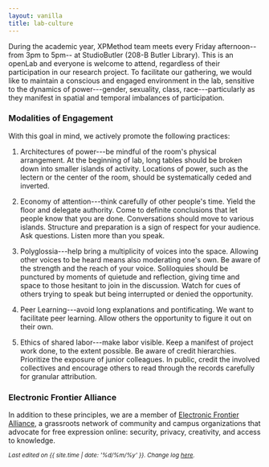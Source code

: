 ```yaml
---
layout: vanilla
title: lab-culture
---
```


During the academic year, XPMethod team meets every Friday afternoon-- from
3pm to 5pm-- at StudioButler (208-B Butler Library). This is an openLab and
everyone is welcome to attend, regardless of their participation in our
research project. To facilitate our gathering, we would like to maintain a
conscious and engaged environment in the lab, sensitive to the dynamics of
power---gender, sexuality, class, race---particularly as they manifest in
spatial and temporal imbalances of participation.

### Modalities of Engagement

With this goal in mind, we actively promote the following practices:

1. Architectures of power---be mindful of the room's physical arrangement. At
the beginning of lab, long tables should be broken down into smaller islands
of activity. Locations of power, such as the lectern or the center of the
room, should be systematically ceded and inverted.

2. Economy of attention---think carefully of other people's time. Yield the
floor and delegate authority. Come to definite conclusions that let people
know that you are done. Conversations should move to various islands.
Structure and preparation is a sign of respect for your audience. Ask
questions. Listen more than you speak.

3. Polyglossia---help bring a multiplicity of voices into the space. Allowing
other voices to be heard means also moderating one's own. Be aware of the
strength and the reach of your voice. Soliloquies should be punctured by
moments of quietude and reflection, giving time and space to those hesitant to
join in the discussion. Watch for cues of others trying to speak but being
interrupted or denied the opportunity.

4. Peer Learning---avoid long explanations and pontificating. We want to
facilitate peer learning. Allow others the opportunity to figure it out on
their own.

5. Ethics of shared labor---make labor visible. Keep a manifest of project
work done, to the extent possible.  Be aware of credit hierarchies. Prioritize
the exposure of junior colleagues. In public, credit the involved collectives
and encourage others to read through the records carefully for granular
attribution.

### Electronic Frontier Alliance

In addition to these principles, we are a member of [Electronic Frontier
Alliance][1], a grassroots network of community and campus organizations that
advocate for free expression online: security, privacy, creativity, and access
to knowledge.

[1]: https://www.eff.org/electronic-frontier-alliance

<sub>*Last edited on {{ site.time | date: '%d/%m/%y' }}. Change log
[here](https://github.com/xpmethod/xpmethod.github.io/commits/master/lab-culture.md)*.</sub>



